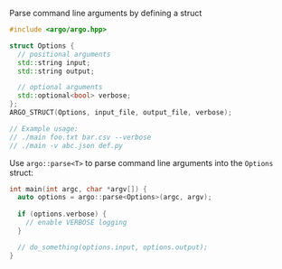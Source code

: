 Parse command line arguments by defining a struct

```cpp
#include <argo/argo.hpp>

struct Options {
  // positional arguments
  std::string input;
  std::string output;

  // optional arguments
  std::optional<bool> verbose;
};
ARGO_STRUCT(Options, input_file, output_file, verbose);

// Example usage:
// ./main foo.txt bar.csv --verbose
// ./main -v abc.json def.py
```

Use `argo::parse<T>` to parse command line arguments into the `Options` struct:

```cpp
int main(int argc, char *argv[]) {
  auto options = argo::parse<Options>(argc, argv);
  
  if (options.verbose) {
    // enable VERBOSE logging
  }

  // do_something(options.input, options.output);
}
```

